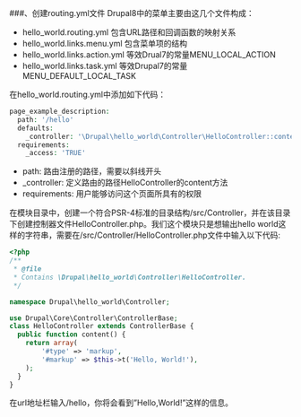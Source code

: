 ###、创建routing.yml文件
Drupal8中的菜单主要由这几个文件构成：

* hello_world.routing.yml 包含URL路径和回调函数的映射关系
* hello_world.links.menu.yml 包含菜单项的结构
* hello_world.links.action.yml 等效Drual7的常量MENU_LOCAL_ACTION
* hello_world.links.task.yml 等效Drupal7的常量MENU_DEFAULT_LOCAL_TASK

在hello_world.routing.yml中添加如下代码：
```php
page_example_description:
  path: '/hello'
  defaults:
    _controller: '\Drupal\hello_world\Controller\HelloController::content'
  requirements:
    _access: 'TRUE'
```

* path: 路由注册的路径，需要以斜线开头
* _controller: 定义路由的路径HelloController的content方法
* requirements: 用户能够访问这个页面所具有的权限

在模块目录中，创建一个符合PSR-4标准的目录结构/src/Controller，并在该目录下创建控制器文件HelloController.php。我们这个模块只是想输出hello world这样的字符串，需要在/src/Controller/HelloController.php文件中输入以下代码:

```php
<?php
/**
 * @file
 * Contains \Drupal\hello_world\Controller\HelloController.
 */

namespace Drupal\hello_world\Controller;

use Drupal\Core\Controller\ControllerBase;
class HelloController extends ControllerBase {
  public function content() {
    return array(
        '#type' => 'markup',
        '#markup' => $this->t('Hello, World!'),
    );
  }
}
```

在url地址栏输入/hello，你将会看到”Hello,World!”这样的信息。